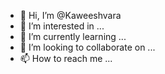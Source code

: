 - 👋 Hi, I’m @Kaweeshvara
- 👀 I’m interested in ...
- 🌱 I’m currently learning ...
- 💞️ I’m looking to collaborate on ...
- 📫 How to reach me ...

<!---
Kaweeshvara/Kaweeshvara is a ✨ special ✨ repository because its `README.md` (this file) appears on your GitHub profile.
You can click the Preview link to take a look at your changes.
--->
